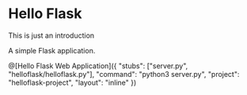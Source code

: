 # Hello Flask

This is just an introduction

A simple Flask application.

@[Hello Flask Web Application]({
  "stubs": ["server.py", "helloflask/helloflask.py"],
  "command": "python3 server.py",
  "project": "helloflask-project",
  "layout": "inline"
})
